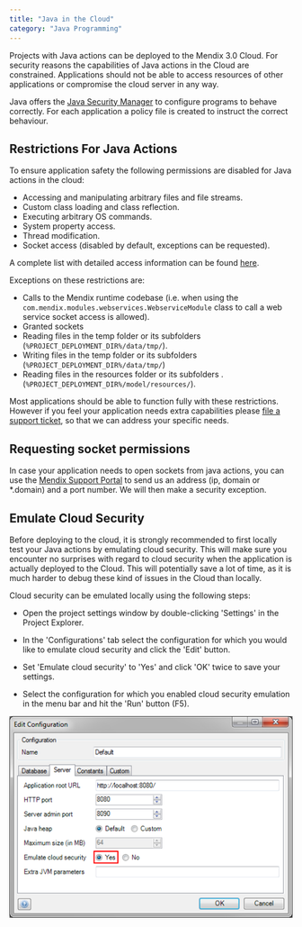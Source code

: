 ```yaml
---
title: "Java in the Cloud"
category: "Java Programming"
---
```

Projects with Java actions can be deployed to the Mendix 3.0 Cloud. For security reasons the capabilities of Java actions in the Cloud are constrained. Applications should not be able to access resources of other applications or compromise the cloud server in any way.

Java offers the [Java Security Manager](http://download.oracle.com/javase/tutorial/essential/environment/security.html "Java Security Manager") to configure programs to behave correctly. For each application a policy file is created to instruct the correct behaviour.

## Restrictions For Java Actions

To ensure application safety the following permissions are disabled for Java actions in the cloud:

*   Accessing and manipulating arbitrary files and file streams.
*   Custom class loading and class reflection.
*   Executing arbitrary OS commands.
*   System property access.
*   Thread modification.
*   Socket access (disabled by default, exceptions can be requested).

A complete list with detailed access information can be found [here](http://download.oracle.com/javase/6/docs/technotes/guides/security/permissions.html#PermsAndMethods "Restriction details").

Exceptions on these restrictions are:

*   Calls to the Mendix runtime codebase (i.e. when using the `com.mendix.modules.webservices.WebserviceModule` class to call a web service socket access is allowed).
*   Granted sockets
*   Reading files in the temp folder or its subfolders (`%PROJECT_DEPLOYMENT_DIR%/data/tmp/`).
*   Writing files in the temp folder or its subfolders (`%PROJECT_DEPLOYMENT_DIR%/data/tmp/`)
*   Reading files in the resources folder or its subfolders .(`%PROJECT_DEPLOYMENT_DIR%/model/resources/`).

Most applications should be able to function fully with these restrictions. However if you feel your application needs extra capabilities please [file a support ticket](https://support.mendix.com/), so that we can address your specific needs.

## Requesting socket permissions

In case your application needs to open sockets from java actions, you can use the [Mendix Support Portal](https://support.mendix.com/) to send us an address (ip, domain or *.domain) and a port number. We will then make a security exception.

## Emulate Cloud Security

Before deploying to the cloud, it is strongly recommended to first locally test your Java actions by emulating cloud security. This will make sure you encounter no surprises with regard to cloud security when the application is actually deployed to the Cloud. This will potentially save a lot of time, as it is much harder to debug these kind of issues in the Cloud than locally.

Cloud security can be emulated locally using the following steps:

*   Open the project settings window by double-clicking 'Settings' in the Project Explorer.

*   In the 'Configurations' tab select the configuration for which you would like to emulate cloud security and click the 'Edit' button.

*   Set 'Emulate cloud security' to 'Yes' and click 'OK' twice to save your settings.

*   Select the configuration for which you enabled cloud security emulation in the menu bar and hit the 'Run' button (F5).

![](attachments/4194602/4325407.png)
